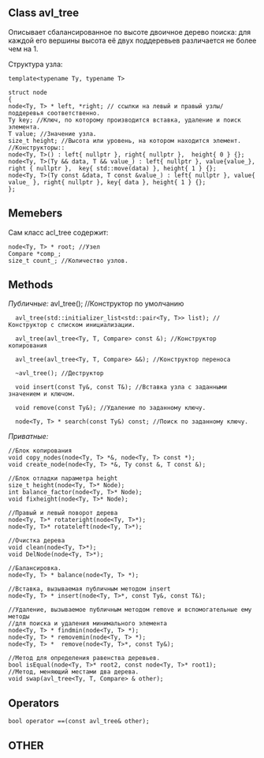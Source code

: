## Class avl_tree 
  Описывает сбалансированное по высоте двоичное дерево поиска: для каждой его вершины высота её двух поддеревьев различается не более чем на 1.

Структура узла:
  
    template<typename Ty, typename T>
  
    struct node
    {
  	node<Ty, T> * left, *right; // ссылки на левый и правый узлы/поддеревья соответственно.
  	Ty key; //Ключ, по которому производится вставка, удаление и поиск элемента.
  	T value; //Значение узла.
  	size_t height; //Высота или уровень, на котором находится элемент.
    //Конструкторы::
  	node<Ty, T>() : left{ nullptr }, right{ nullptr },  height{ 0 } {};
  	node<Ty, T>(Ty && data, T && value_) : left{ nullptr }, value{value_}, right { nullptr },  key{ std::move(data) }, height{ 1 } {};
  	node<Ty, T>(Ty const &data, T const &value_) : left{ nullptr }, value{ value_ }, right{ nullptr }, key{ data }, height{ 1 } {};  
    };
  
  ## Memebers
Сам класс acl_tree содержит: 
  
    node<Ty, T> * root; //Узел
    Compare *comp_; 
    size_t count_; //Количество узлов.
    
 




## Methods
*Публичные:*
	  avl_tree(); //Конструктор по умолчанию
  
	  avl_tree(std::initializer_list<std::pair<Ty, T>> list); //Конструктор с списком инициализации.
  
	  avl_tree(avl_tree<Ty, T, Compare> const &); //Конструктор копирования
  
	  avl_tree(avl_tree<Ty, T, Compare> &&); //Конструктор переноса
  
	  ~avl_tree(); //Деструктор
  
	  void insert(const Ty&, const T&); //Вставка узла с заданными значением и ключом.
  
	  void remove(const Ty&); //Удаление по заданному ключу.
  
	  node<Ty, T> * search(const Ty&) const; //Поиск по заданному ключу.
  
	
  
*Приватные:*

	//Блок копирования
	void copy_nodes(node<Ty, T> *&, node<Ty, T> const *);
	void create_node(node<Ty, T> *&, Ty const &, T const &);

	//Блок отладки параметра height
	size_t height(node<Ty, T>* Node);
	int balance_factor(node<Ty, T>* Node);
	void fixheight(node<Ty, T>* Node);

	//Правый и левый поворот дерева
	node<Ty, T>* rotateright(node<Ty, T>*);
	node<Ty, T>* rotateleft(node<Ty, T>*);

	//Очистка дерева
	void clean(node<Ty, T>*);
	void DelNode(node<Ty, T>*);

	//Балансировка.
	node<Ty, T> * balance(node<Ty, T> *);

	//Вставка, вызываемая публичным методом insert
	node<Ty, T> * insert(node<Ty, T>*, const Ty&, const T&);

	//Удаление, вызываемое публичным методом remove и вспомогательные ему методы 
	//для поиска и удаления минимального элемента
	node<Ty, T> * findmin(node<Ty, T> *);
	node<Ty, T> * removemin(node<Ty, T> *);
	node<Ty, T> *  remove(node<Ty, T>*, const Ty&);

	//Метод для определения равенства деревьев.
	bool isEqual(node<Ty, T>* root2, const node<Ty, T>* root1);
	//Метод, меняющий местами два дерева.
	void swap(avl_tree<Ty, T, Compare> & other);

## Operators
	
    bool operator ==(const avl_tree& other); 
    
## OTHER

